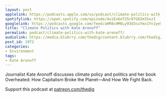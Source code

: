 ```yaml
---
layout: post
applelink: https://podcasts.apple.com/us/podcast/climate-politics-with-kate-aronoff/id1043245989?i=1000524544781
spotifylink: https://open.spotify.com/episode/4uiEx6eT25r87G82m3SxzI
googlelink: https://podcasts.google.com/feed/aHR0cHM6Ly93d3cuYmx1YnJyeS5jb20vZmVlZHMvdGhlZGlnLnhtbA/episode/aHR0cHM6Ly93d3cudGhlZGlncmFkaW8uY29tLz9wPTE5NzI?sa=X&ved=0CAUQkfYCahcKEwi44f7r1b-AAxUAAAAAHQAAAAAQNg
title: "Climate Politics with Kate Aronoff"
permalink: podcast/climate-politics-with-kate-aronoff/
audiolink: https://media.blubrry.com/thedig/content.blubrry.com/thedig/The_Dig-EP_310-Aronoff.mp3
post_id: 1972
categories: 
- Environment
tags: 
- Kate Aronoff
---
```


Journalist Kate Aronoff discusses climate policy and politics and her book Overheated: How Capitalism Broke the Planet—And How We Fight Back.

Support this podcast at [patreon.com/thedig](http://www.patreon.com/TheDig) 